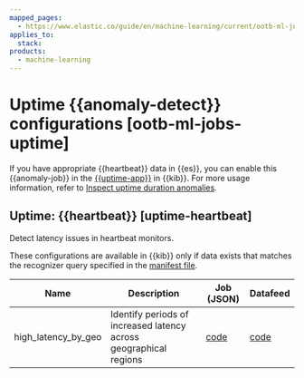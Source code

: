 ```yaml
---
mapped_pages:
  - https://www.elastic.co/guide/en/machine-learning/current/ootb-ml-jobs-uptime.html
applies_to:
  stack:
products:
  - machine-learning
---
```


# Uptime {{anomaly-detect}} configurations [ootb-ml-jobs-uptime]

If you have appropriate {{heartbeat}} data in {{es}}, you can enable this {{anomaly-job}} in the [{{uptime-app}}](/solutions/observability/synthetics/index.md#monitoring-uptime) in {{kib}}. For more usage information, refer to [Inspect uptime duration anomalies](/solutions/observability/uptime/inspect-duration-anomalies.md).


## Uptime: {{heartbeat}} [uptime-heartbeat]

Detect latency issues in heartbeat monitors.

These configurations are available in {{kib}} only if data exists that matches the recognizer query specified in the [manifest file](https://github.com/elastic/kibana/blob/master/x-pack/platform/plugins/shared/ml/server/models/data_recognizer/modules/uptime_heartbeat/manifest.json).

| Name | Description | Job (JSON) | Datafeed |
| --- | --- | --- | --- |
| high_latency_by_geo | Identify periods of increased latency across geographical regions | [code](https://github.com/elastic/kibana/blob/master/x-pack/platform/plugins/shared/ml/server/models/data_recognizer/modules/uptime_heartbeat/ml/high_latency_by_geo.json) | [code](https://github.com/elastic/kibana/blob/master/x-pack/platform/plugins/shared/ml/server/models/data_recognizer/modules/uptime_heartbeat/ml/datafeed_high_latency_by_geo.json) |

